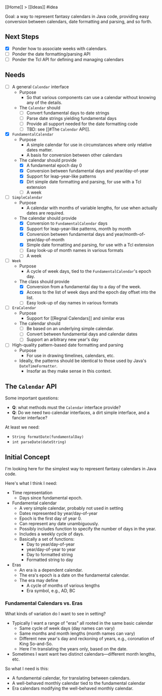 [[Home]] > [[Ideas]] #idea 

Goal: a way to represent fantasy calendars in Java code, providing easy conversion between calendars, date formatting and parsing, and so forth.

## Next Steps

- [x] Ponder how to associate weeks with calendars.
- [ ] Ponder the date formatting/parsing API
- [ ] Ponder the Tcl API for defining and managing calendars

## Needs

- [ ] A general `Calendar` interface
    - Purpose
        - So that various components can use a calendar without knowing any of the details.
    - The `Calendar` should
        - [ ] Convert fundamental days to date strings
        - [ ] Parse date strings yielding fundamental days
        - [ ] Provide all support needed for the date formatting code
        - [ ] TBD: see [[#The `Calendar` API]].
- [x] `FundamentalCalendar` 
    - Purpose
        - A simple calendar for use in circumstances where only relative dates matter.
        - A basis for conversion between other calendars
    - The calendar should provide
        - [x] A fundamental epoch day 0
        - [x] Conversion between fundamental days and year/day-of-year
        - [x] Support for leap-year-like patterns
        - [x] Dirt simple date formatting and parsing, for use with a Tcl extension
        - [ ] A week
- [ ] `SimpleCalendar`
    - Purpose
        - A calendar with months of variable lengths, for use when actually dates are required.
    - The calendar should provide
        - [x] Conversion to `FundamentalCalendar` days
        - [x] Support for leap-year-like patterns, month by month
        - [x] Conversion between fundamental days and year/month-of-year/day-of-month
        - [x] Simple date formatting and parsing, for use with a Tcl extension
        - [ ] Easy look-up of month names in various formats
        - [ ] A week
- [ ] `Week`
    - Purpose
        - A cycle of week days, tied to the `FundamentalCalendar`'s epoch day.
    - The class should provide
        - [x] Conversion from a fundamental day to a day of the week.
        - [x] Access to the list of week days and the epoch day offset into the list.
        - [ ] Easy look-up of day names in various formats
- [ ] `EraCalendar`
    - Purpose
        - Support for [[Regnal Calendars]] and similar eras
    - The calendar should
        - [ ] Be based on an underlying simple calendar.
        - [ ] Convert between fundamental days and calendar dates
        - [ ] Support an arbitrary new year's day
- [ ] High-quality pattern-based date formatting and parsing
    - Purpose
        - For use in drawing timelines, calendars, etc.
    - Ideally, the patterns should be identical to those used by Java's `DateTimeFormatter`.
        - Insofar as they make sense in this context. 

## The `Calendar` API

Some important questions:

- **Q**: what methods must the `Calendar` interface provide?
- **Q**: Do we need two calendar interfaces, a dirt simple interface, and a fancier interface?

At least we need:

- `String formatDate(fundamentalDay)`
- `int parseDate(dateString)`
 
## Initial Concept 

I'm looking here for the simplest way to represent fantasy calendars in Java code.

Here's what I think I need:

- Time representation
    - Days since fundamental epoch.
- Fundamental calendar
    - A very simple calendar, probably not used in setting
    - Dates represented by year/day-of-year
    - Epoch is the first day of year 0.
    - Can represent any date unambiguously.
    - Possibly includes function to specify the number of days in the year.
    - Includes a weekly cycle of days.
    - Basically a set of functions:
        - Day to year/day-of-year
        - year/day-of-year to year
        - Day to formatted string
        - Formatted string to day
- Eras
    - An era is a dependent calendar.
    - The era's epoch is a date on the fundamental calendar.
    - The era may define
        - A cycle of months of various lengths
        - Era symbol, e.g., AD, BC

### Fundamental Calendars vs. Eras

What kinds of variation do I want to see in setting?

- Typically I want a range of "eras" all rooted in the same basic calendar
    - Same cycle of week days (day names can vary)
    - Same months and month lengths (month names can vary)
    - Different new year's day and reckoning of years, e.g., coronation of King So-and-So.
    - Here I'm translating the years only, based on the date.
- Sometimes I want want two distinct calendars—different month lengths, etc.

So what I need is this:

- A fundamental calendar, for translating between calendars.
- A well-behaved monthly calendar tied to the fundamental calendar
- Era calendars modifying the well-behaved monthly calendar.
